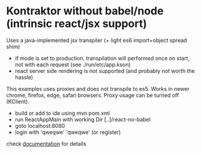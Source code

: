 # Kontraktor **without** babel/node (**intrinsic** react/jsx support) 

Uses a java-implemented jsx transpiler (+ light es6 import+object spread shim)

* if mode is set to production, transpilation will performed once on start, not with each request 
(see ./run/etc/app.kson)
* react server side rendering is not supported (and probably not worth the hassle)

This examples uses proxies and does not transpile to es5. 
Works in newer chrome, firefox, edge, safari browsers.
Proxy usage can be turned off (KClient).

* build or add to ide using mvn pom.xml
* run ReactAppMain with working Dir [..]/react-no-babel
* goto localhost:8080
* login with 'qweqwe' 'qweqwe' (or register)

check [documentation](https://github.com/RuedigerMoeller/kontraktor/wiki/Kontraktor-4-React-JSX) for details
